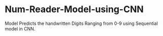 # Num-Reader-Model-using-CNN
Model Predicts the handwritten Digits Ranging from 0-9 using Sequential model in CNN.
